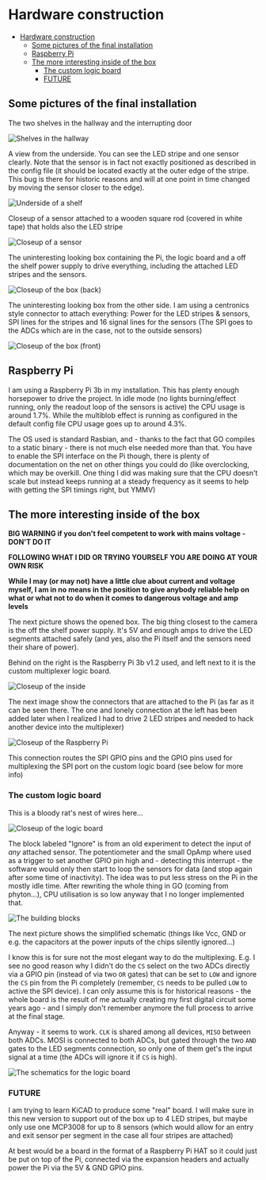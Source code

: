 # Hardware construction

<!--toc:start-->
- [Hardware construction](#hardware-construction)
  - [Some pictures of the final installation](#some-pictures-of-the-final-installation)
  - [Raspberry Pi](#raspberry-pi)
  - [The more interesting inside of the box](#the-more-interesting-inside-of-the-box)
    - [The custom logic board](#the-custom-logic-board)
    - [FUTURE](#future)
<!--toc:end-->

## Some pictures of the final installation

The two shelves in the hallway and the interrupting door

![Shelves in the hallway](images/shelves.jpg)

A view from the underside. You can see the LED stripe and one sensor
clearly. Note that the sensor is in fact not exactly positioned as
described in the config file (it should be located exactly at the
outer edge of the stripe. This bug is there for historic reasons and
will at one point in time changed by moving the sensor closer to the
edge).

![Underside of a shelf](images/shelf_underside.jpg)

Closeup of a sensor attached to a wooden square rod (covered in white
tape) that holds also the LED stripe

![Closeup of a sensor](images/ir-sensor.jpg)

The uninteresting looking box containing the Pi, the logic board and a
off the shelf power supply to drive everything, including the attached
LED stripes and the sensors.

![Closeup of the box (back)](images/goleds-box-back.jpg)

The uninteresting looking box from the other side. I am using a
centronics style connector to attach everything: Power for the LED
stripes & sensors, SPI lines for the stripes and 16 signal lines for
the sensors (The SPI goes to the ADCs which are in the case, not to
the outside sensors)

![Closeup of the box (front)](images/goleds-box-front.jpg)

## Raspberry Pi

I am using a Raspberry Pi 3b in my installation. This has plenty
enough horsepower to drive the project. In idle mode (no lights
burning/effect running, only the readout loop of the sensors is
active) the CPU usage is around 1.7%. While the multiblob effect is
running as configured in the default config file CPU usage goes up to
around 4.3%.

The OS used is standard Rasbian, and - thanks to the fact that GO
compiles to a static binary - there is not much else needed more than
that. You have to enable the SPI interface on the Pi though, there is
plenty of documentation on the net on other things you could do (like
overclocking, which may be overkill. One thing I did was making sure
that the CPU doesn't scale but instead keeps running at a steady
frequency as it seems to help with getting the SPI timings right, but
YMMV)

## The more interesting inside of the box

**BIG WARNING if you don't feel competent to work with mains voltage -
DON'T DO IT**

**FOLLOWING WHAT I DID OR TRYING YOURSELF YOU ARE DOING AT YOUR OWN
RISK**

**While I may (or may not) have a little clue about current and
voltage myself, I am in no means in the position to give anybody
reliable help on what or what not to do when it comes to dangerous
voltage and amp levels**

The next picture shows the opened box. The big thing closest to the
camera is the off the shelf power supply. It's 5V and enough amps to
drive the LED segments attached safely (and yes, also the Pi itself
and the sensors need their share of power).

Behind on the right is the Raspberry Pi 3b v1.2 used, and left next to
it is the custom multiplexer logic board.


![Closeup of the inside](images/goleds-box-open.jpg)


The next image show the connectors that are attached to the Pi (as far
as it can be seen there. The one and lonely connection at the left has
been added later when I realized I had to drive 2 LED stripes and
needed to hack another device into the multiplexer) 

![Closeup of the Raspberry Pi](images/goleds-box-raspi.jpg)

This connection routes the SPI GPIO pins and the GPIO pins used for
multiplexing the SPI port on the custom logic board (see below for
more info) 

### The custom logic board

This is a bloody rat's nest of wires here...

![Closeup of the logic board](images/goleds-box-logic.jpg)

The block labeled "Ignore" is from an old experiment to detect the
input of _any_ attached sensor. The potentiometer and the small OpAmp where
used as a trigger to set another GPIO pin high and - detecting this
interrupt - the software would only then start to loop the sensors for
data (and stop again after some time of inactivity). The idea was to
put less stress on the Pi in the mostly idle time. After rewriting the
whole thing in GO (coming from phyton...), CPU utilisation is so low
anyway that I no longer implemented that.

![The building blocks](images/goleds-box-logic-annotated.png)

The next picture shows the simplified schematic (things like Vcc, GND
or e.g. the capacitors at the power inputs of the chips silently
ignored...)

I know this is for sure not the most elegant way to do the
multiplexing. E.g. I see no good reason why I didn't do the `CS`
select on the two ADCs directly via a GPIO pin (instead of via two
`OR` gates) that can be set to `LOW` and ignore the `CS` pin from the
Pi completely (remember, `CS` needs to be pulled `LOW` to active the
SPI device). I can only assume this is for historical reasons - the
whole board is the result of me actually creating my first digital
circuit some years ago - and I simply don't remember anymore the full
process to arrive at the final stage.

Anyway - it seems to work. `CLK` is shared among all devices, `MISO`
between both ADCs. MOSI is connected to both ADCs, but gated through
the two `AND` gates to the LED segments connection, so only one of
them get's the input signal at a time (the ADCs will ignore it if `CS`
is high).

![The schematics for the logic board](images/schematic.png)


### FUTURE

I am trying to learn KiCAD to produce some "real" board. I will make
sure in this new version to support out of the box up to 4 LED
stripes, but maybe only use one MCP3008 for up to 8 sensors (which
would allow for an entry and exit sensor per segment in the case all
four stripes are attached)

At best would be a board in the format of a Raspberry Pi HAT so it
could just be put on top of the Pi, connected via the expansion
headers and actually power the Pi via the 5V & GND GPIO pins.


<!-- Local Variables: --> 
<!-- eval: (auto-fill-mode t) --> 
<!-- End: -->
